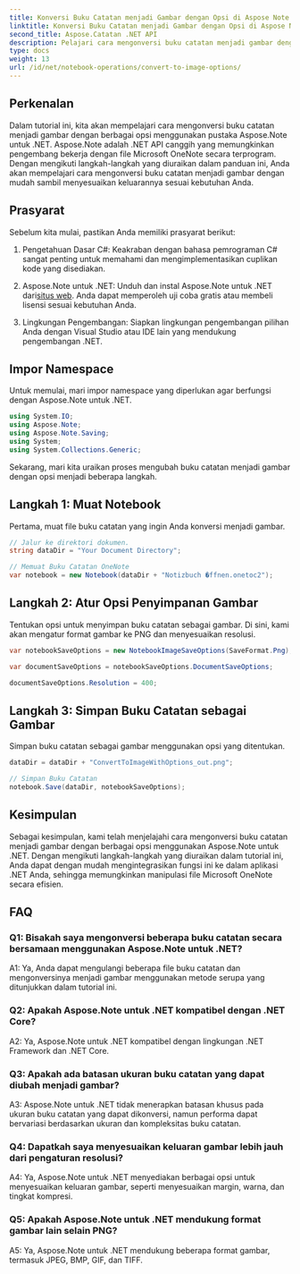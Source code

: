 ```yaml
---
title: Konversi Buku Catatan menjadi Gambar dengan Opsi di Aspose Note .NET
linktitle: Konversi Buku Catatan menjadi Gambar dengan Opsi di Aspose Note .NET
second_title: Aspose.Catatan .NET API
description: Pelajari cara mengonversi buku catatan menjadi gambar dengan opsi yang dapat disesuaikan menggunakan Aspose.Note untuk .NET.
type: docs
weight: 13
url: /id/net/notebook-operations/convert-to-image-options/
---
```

## Perkenalan

Dalam tutorial ini, kita akan mempelajari cara mengonversi buku catatan menjadi gambar dengan berbagai opsi menggunakan pustaka Aspose.Note untuk .NET. Aspose.Note adalah .NET API canggih yang memungkinkan pengembang bekerja dengan file Microsoft OneNote secara terprogram. Dengan mengikuti langkah-langkah yang diuraikan dalam panduan ini, Anda akan mempelajari cara mengonversi buku catatan menjadi gambar dengan mudah sambil menyesuaikan keluarannya sesuai kebutuhan Anda.

## Prasyarat

Sebelum kita mulai, pastikan Anda memiliki prasyarat berikut:

1. Pengetahuan Dasar C#: Keakraban dengan bahasa pemrograman C# sangat penting untuk memahami dan mengimplementasikan cuplikan kode yang disediakan.

2.  Aspose.Note untuk .NET: Unduh dan instal Aspose.Note untuk .NET dari[situs web](https://releases.aspose.com/note/net/). Anda dapat memperoleh uji coba gratis atau membeli lisensi sesuai kebutuhan Anda.

3. Lingkungan Pengembangan: Siapkan lingkungan pengembangan pilihan Anda dengan Visual Studio atau IDE lain yang mendukung pengembangan .NET.

## Impor Namespace

Untuk memulai, mari impor namespace yang diperlukan agar berfungsi dengan Aspose.Note untuk .NET.

```csharp
using System.IO;
using Aspose.Note;
using Aspose.Note.Saving;
using System;
using System.Collections.Generic;
```

Sekarang, mari kita uraikan proses mengubah buku catatan menjadi gambar dengan opsi menjadi beberapa langkah.

## Langkah 1: Muat Notebook

Pertama, muat file buku catatan yang ingin Anda konversi menjadi gambar.

```csharp
// Jalur ke direktori dokumen.
string dataDir = "Your Document Directory";

// Memuat Buku Catatan OneNote
var notebook = new Notebook(dataDir + "Notizbuch �ffnen.onetoc2");
```

## Langkah 2: Atur Opsi Penyimpanan Gambar

Tentukan opsi untuk menyimpan buku catatan sebagai gambar. Di sini, kami akan mengatur format gambar ke PNG dan menyesuaikan resolusi.

```csharp
var notebookSaveOptions = new NotebookImageSaveOptions(SaveFormat.Png);

var documentSaveOptions = notebookSaveOptions.DocumentSaveOptions;

documentSaveOptions.Resolution = 400;
```

## Langkah 3: Simpan Buku Catatan sebagai Gambar

Simpan buku catatan sebagai gambar menggunakan opsi yang ditentukan.

```csharp
dataDir = dataDir + "ConvertToImageWithOptions_out.png";

// Simpan Buku Catatan
notebook.Save(dataDir, notebookSaveOptions);
```

## Kesimpulan

Sebagai kesimpulan, kami telah menjelajahi cara mengonversi buku catatan menjadi gambar dengan berbagai opsi menggunakan Aspose.Note untuk .NET. Dengan mengikuti langkah-langkah yang diuraikan dalam tutorial ini, Anda dapat dengan mudah mengintegrasikan fungsi ini ke dalam aplikasi .NET Anda, sehingga memungkinkan manipulasi file Microsoft OneNote secara efisien.

## FAQ

### Q1: Bisakah saya mengonversi beberapa buku catatan secara bersamaan menggunakan Aspose.Note untuk .NET?

A1: Ya, Anda dapat mengulangi beberapa file buku catatan dan mengonversinya menjadi gambar menggunakan metode serupa yang ditunjukkan dalam tutorial ini.

### Q2: Apakah Aspose.Note untuk .NET kompatibel dengan .NET Core?

A2: Ya, Aspose.Note untuk .NET kompatibel dengan lingkungan .NET Framework dan .NET Core.

### Q3: Apakah ada batasan ukuran buku catatan yang dapat diubah menjadi gambar?

A3: Aspose.Note untuk .NET tidak menerapkan batasan khusus pada ukuran buku catatan yang dapat dikonversi, namun performa dapat bervariasi berdasarkan ukuran dan kompleksitas buku catatan.

### Q4: Dapatkah saya menyesuaikan keluaran gambar lebih jauh dari pengaturan resolusi?

A4: Ya, Aspose.Note untuk .NET menyediakan berbagai opsi untuk menyesuaikan keluaran gambar, seperti menyesuaikan margin, warna, dan tingkat kompresi.

### Q5: Apakah Aspose.Note untuk .NET mendukung format gambar lain selain PNG?

A5: Ya, Aspose.Note untuk .NET mendukung beberapa format gambar, termasuk JPEG, BMP, GIF, dan TIFF.